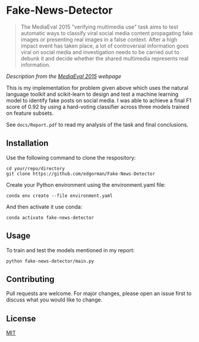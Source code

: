 # Fake-News-Detector

> The MediaEval 2015 "verifying multimedia use" task aims to test automatic ways to classify viral social media content propagating fake images or presenting real images in a false
context. After a high impact event has taken place, a lot of controversial information goes viral on social media and investigation needs to be carried out to debunk it and decide whether the shared multimedia represents real information.

_Description from the [MediaEval 2015](http://www.multimediaeval.org/mediaeval2015/) webpage_

This is my implementation for problem given above which uses the natural language toolkit and scikit-learn to design and test a machine learning model to identify fake posts on social media. I was able to achieve a final F1 score of 0.92 by using a hard-voting classifier across three models trained on feature subsets.

See ```docs/Report.pdf``` to read my analysis of the task and final conclusions.

## Installation
Use the following command to clone the respository:
```
cd your/repo/directory
git clone https://github.com/edgorman/Fake-News-Detector
```

Create your Python environment using the environment.yaml file:
```
conda env create --file environment.yaml
```

And then activate it use conda:
```
conda activate fake-news-detector
```

## Usage
To train and test the models mentioned in my report:
```
python fake-news-detector/main.py
```

## Contributing
Pull requests are welcome. For major changes, please open an issue first to discuss what you would like to change.

## License
[MIT](https://choosealicense.com/licenses/mit/)
